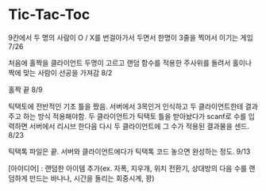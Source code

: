 # Tic-Tac-Toc

9칸에서 두 명의 사람이 O / X를 번걸아가서 두면서 한명이 3줄을 찍어서 이기는 게임 7/26

처음에 홀짝을 클라이언트 두명이 고르고 랜덤 함수를 적용한 주사위를 돌려서 홀이나 짝에 맞는 사람이 선공을 가져감 8/2

홀짝 끝 8/9

틱택토에 전반적인 기초 틀을 짰음. 서버에서 3목인거 인식하고 두 클라이언트한테 결과 주고 하는 방식 적용해야함. 두 클라이언트가 틱택토 틀을 받아놨다가 scanf로 수를 입력하면 서버에서 리시브 한다음 다시 두 클라이언트에 그 수가 적용된 결과물을 센드. 8/23

틱택톡 파일은 끝. 서버와 클라이언트에다가 틱택톡 코드 놓으면 완성하는 정도. 9/13


[아이디어] : 랜덤한 아이템 추가(ex. 자폭, 지우개, 위치 전환기, 상대방의 다음 수를 랜덤하게 만드는 바나나, 시간을 돌리는 회중시계, 꽝)
